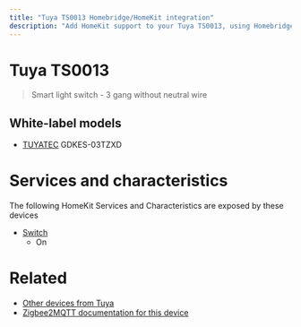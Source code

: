```yaml
---
title: "Tuya TS0013 Homebridge/HomeKit integration"
description: "Add HomeKit support to your Tuya TS0013, using Homebridge, Zigbee2MQTT and homebridge-z2m."
---
```

<!---
This file has been GENERATED using src/docgen/docgen.ts
DO NOT EDIT THIS FILE MANUALLY!
-->
# Tuya TS0013
> Smart light switch - 3 gang without neutral wire


## White-label models
* [TUYATEC](../index.md#tuyatec) GDKES-03TZXD

# Services and characteristics
The following HomeKit Services and Characteristics are exposed by
these devices

* [Switch](../../switch.md)
  * On


# Related
* [Other devices from Tuya](../index.md#tuya)
* [Zigbee2MQTT documentation for this device](https://www.zigbee2mqtt.io/devices/TS0013.html)